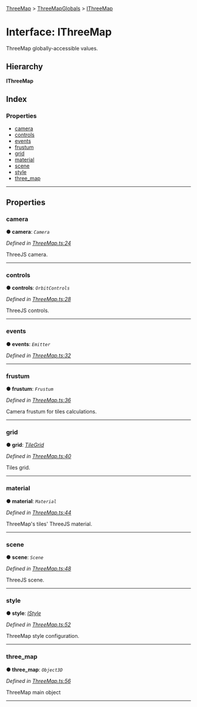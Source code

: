 [ThreeMap](../README.md) > [ThreeMapGlobals](../modules/threemapglobals.md) > [IThreeMap](../interfaces/threemapglobals.ithreemap.md)

# Interface: IThreeMap

ThreeMap globally-accessible values.

## Hierarchy

**IThreeMap**

## Index

### Properties

* [camera](threemapglobals.ithreemap.md#camera)
* [controls](threemapglobals.ithreemap.md#controls)
* [events](threemapglobals.ithreemap.md#events)
* [frustum](threemapglobals.ithreemap.md#frustum)
* [grid](threemapglobals.ithreemap.md#grid)
* [material](threemapglobals.ithreemap.md#material)
* [scene](threemapglobals.ithreemap.md#scene)
* [style](threemapglobals.ithreemap.md#style)
* [three_map](threemapglobals.ithreemap.md#three_map)

---

## Properties

<a id="camera"></a>

###  camera

**● camera**: *`Camera`*

*Defined in [ThreeMap.ts:24](https://github.com/areknawo/Three-Map/blob/41e1f78/src/ThreeMap.ts#L24)*

ThreeJS camera.

___
<a id="controls"></a>

###  controls

**● controls**: *`OrbitControls`*

*Defined in [ThreeMap.ts:28](https://github.com/areknawo/Three-Map/blob/41e1f78/src/ThreeMap.ts#L28)*

ThreeJS controls.

___
<a id="events"></a>

###  events

**● events**: *`Emitter`*

*Defined in [ThreeMap.ts:32](https://github.com/areknawo/Three-Map/blob/41e1f78/src/ThreeMap.ts#L32)*

___
<a id="frustum"></a>

###  frustum

**● frustum**: *`Frustum`*

*Defined in [ThreeMap.ts:36](https://github.com/areknawo/Three-Map/blob/41e1f78/src/ThreeMap.ts#L36)*

Camera frustum for tiles calculations.

___
<a id="grid"></a>

###  grid

**● grid**: *[TileGrid](../classes/tilegrid.tilegrid-1.md)*

*Defined in [ThreeMap.ts:40](https://github.com/areknawo/Three-Map/blob/41e1f78/src/ThreeMap.ts#L40)*

Tiles grid.

___
<a id="material"></a>

###  material

**● material**: *`Material`*

*Defined in [ThreeMap.ts:44](https://github.com/areknawo/Three-Map/blob/41e1f78/src/ThreeMap.ts#L44)*

ThreeMap's tiles' ThreeJS material.

___
<a id="scene"></a>

###  scene

**● scene**: *`Scene`*

*Defined in [ThreeMap.ts:48](https://github.com/areknawo/Three-Map/blob/41e1f78/src/ThreeMap.ts#L48)*

ThreeJS scene.

___
<a id="style"></a>

###  style

**● style**: *[IStyle](interfaces.istyle.md)*

*Defined in [ThreeMap.ts:52](https://github.com/areknawo/Three-Map/blob/41e1f78/src/ThreeMap.ts#L52)*

ThreeMap style configuration.

___
<a id="three_map"></a>

###  three_map

**● three_map**: *`Object3D`*

*Defined in [ThreeMap.ts:56](https://github.com/areknawo/Three-Map/blob/41e1f78/src/ThreeMap.ts#L56)*

ThreeMap main object

___

